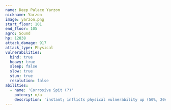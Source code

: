 ```yaml
---
name: Deep Palace Yarzon
nickname: Yarzon
image: yarzon.png
start_floor: 101
end_floor: 105
agro: Sound
hp: 12838
attack_damage: 917
attack_type: Physical
vulnerabilities:
  bind: true
  heavy: true
  sleep: false
  slow: true
  stun: true
  resolution: false
abilities:
  - name: 'Corrosive Spit (?)'
    potency: n/a
    description: 'instant; inflicts physical vulnerability up (50%, 20s)'
---
```

